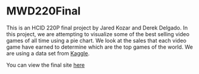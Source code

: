 # MWD220Final

This is an HCID 220P final project by Jared Kozar and Derek Delgado. In this project, we are attempting to visualize some of the best selling video games of all time using a pie chart. We look at the sales that each video game have earned to determine which are the top games of the world. We are using a data set from [Kaggle](https://www.kaggle.com/datasets/gregorut/videogamesales).

You can view the final site [here](https://jaredrkozar.github.io/MWD220Final/)
